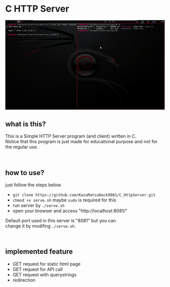 # C HTTP Server

![](sample.gif)

## what is this?
This is a Simple HTTP Server program (and client) written in C.  
Notice that this program is just made for educational purpose and not for the regular use.  

<br/>

## how to use?
just follow the steps below.  
-	`git clone https://github.com/KazuMatsuHack9981/C_HttpServer.git`
-	`chmod +x serve.sh` maybe `sudo` is required for this
-	run server by `./serve.sh`
-	open your browser and access "http://localhost:8081/"  

Default port used in this server is "8081" but you can  
change it by modifing `./serve.sh`.

<br/>

## implemented feature
- GET request for static html page
- GET request for API call
- GET request with querystrings
- redirection
